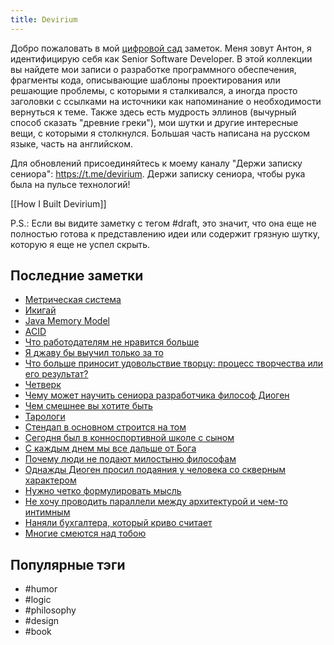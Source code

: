 ```yaml
---
title: Devirium
---
```


Добро пожаловать в мой [цифровой сад](https://maggieappleton.com/garden-history) заметок. Меня зовут Антон, я идентифицирую себя как Senior Software Developer. В этой коллекции вы найдете мои записи о разработке программного обеспечения, фрагменты кода, описывающие шаблоны проектирования или решающие проблемы, с которыми я сталкивался, а иногда просто заголовки с ссылками на источники как напоминание о необходимости вернуться к теме. Также здесь есть мудрость эллинов (вычурный способ сказать "древние греки"), мои шутки и другие интересные вещи, с которыми я столкнулся. Большая часть написана на русском языке, часть на английском.

Для обновлений присоединяйтесь к моему каналу "Держи записку сениора": https://t.me/devirium. Держи записку сениора, чтобы рука была на пульсе технологий!

[[How I Built Devirium]]

P.S.: Если вы видите заметку с тегом #draft, это значит, что она еще не полностью готова к представлению идеи или содержит грязную шутку, которую я еще не успел скрыть.

## Последние заметки
- [Метрическая система](2024-09/Метрическая-система.md)
- [Икигай](2024-09/Икигай.md)
- [Java Memory Model](2024-09/Java-Memory-Model.md)
- [ACID](2022/2022-08/ACID.md)
- [Что работодателям не нравится больше](draft/Что-работодателям-не-нравится-больше.md)
- [Я джаву бы выучил только за то](2024/2024-08/Я-джаву-бы-выучил-только-за-то.md)
- [Что больше приносит удовольствие творцу: процесс творчества или его результат?](2024/2024-08/Что-больше-приносит-удовольствие-творцу:-процесс-творчества-или-его-результат?.md)
- [Четверк](2024/2024-08/Четверк.md)
- [Чему может научить сениора разработчика философ Диоген](2024/2024-08/Чему-может-научить-сениора-разработчика-философ-Диоген.md)
- [Чем смешнее вы хотите быть](2024/2024-08/Чем-смешнее-вы-хотите-быть.md)
- [Тарологи](2024/2024-08/Тарологи.md)
- [Стендап в основном строится на том](2024/2024-08/Стендап-в-основном-строится-на-том.md)
- [Сегодня был в конноспортивной школе с сыном](2024/2024-08/Сегодня-был-в-конноспортивной-школе-с-сыном.md)
- [С каждым днем мы все дальше от Бога](2024/2024-08/С-каждым-днем-мы-все-дальше-от-Бога.md)
- [Почему люди не подают милостыню философам](2024/2024-08/Почему-люди-не-подают-милостыню-философам.md)
- [Однажды Диоген просил подаяния у человека со скверным характером](2024/2024-08/Однажды-Диоген-просил-подаяния-у-человека-со-скверным-характером.md)
- [Нужно четко формулировать мысль](2024/2024-08/Нужно-четко-формулировать-мысль.md)
- [Не хочу проводить параллели между архитектурой и чем-то интимным](2024/2024-08/Не-хочу-проводить-параллели-между-архитектурой-и-чем-то-интимным.md)
- [Наняли бухгалтера, который криво считает](2024/2024-08/Наняли-бухгалтера,-который-криво-считает.md)
- [Многие смеются над тобою](2024/2024-08/Многие-смеются-над-тобою.md)


## Популярные тэги
- #humor
- #logic
- #philosophy
- #design
- #book
